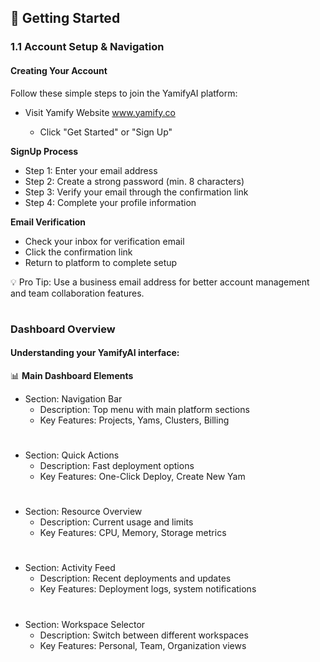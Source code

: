 ## 🚀 Getting Started

### 1.1 Account Setup & Navigation

#### Creating Your Account

Follow these simple steps to join the YamifyAI platform:

- Visit Yamify Website www.yamify.co 

  - Click "Get Started" or "Sign Up"

**SignUp Process**

- Step 1: Enter your email address
- Step 2: Create a strong password (min. 8 characters)
- Step 3: Verify your email through the confirmation link
- Step 4: Complete your profile information

**Email Verification**

- Check your inbox for verification email
- Click the confirmation link
- Return to platform to complete setup

💡 Pro Tip: Use a business email address for better account management and team collaboration features.
#

### Dashboard Overview

#### Understanding your YamifyAI interface:

📊 **Main Dashboard Elements**

- Section: Navigation Bar
   - Description: Top menu with main platform sections 
   - Key Features: Projects, Yams, Clusters, Billing
#
- Section: Quick Actions
   - Description: Fast deployment options
   - Key Features: One-Click Deploy, Create New Yam
#
- Section: Resource Overview
   - Description: Current usage and limits
   - Key Features: CPU, Memory, Storage metrics
#
- Section: Activity Feed
   - Description: Recent deployments and updates
   - Key Features: Deployment logs, system notifications
#
- Section: Workspace Selector
   - Description: Switch between different workspaces
   - Key Features: Personal, Team, Organization views
#
